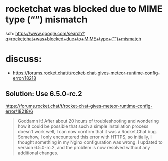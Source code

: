 # rocketchat was blocked due to MIME type (“”) mismatch

sch: https://www.google.com/search?q=rocketchat+was+blocked+due+to+MIME+type+(“”)+mismatch

# discuss:
- https://forums.rocket.chat/t/rocket-chat-gives-meteor-runtime-config-error/18218

## Solution: Use 6.5.0-rc.2
https://forums.rocket.chat/t/rocket-chat-gives-meteor-runtime-config-error/18218/6
>Goddamn it! After about 20 hours of troubleshooting and wondering how it could be possible that such a simple installation process doesn’t work well, I can now confirm that it was a Rocket.Chat bug. Somehow, I only encountered this error with HTTPS, so initially, I thought something in my Nginx configuration was wrong. I updated to version 6.5.0-rc.2, and the problem is now resolved without any additional changes.
